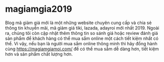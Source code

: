 # magiamgia2019
Blog mã giảm giá mới là một những website chuyên cung cấp và chia sẻ thông tin khuyến mãi, mã giảm giá tiki, lazada, adayroi mới nhất 2019. Ngoài ra, chúng tôi còn cập nhật thêm thông tin so sánh giá hoặc review đánh giá sản phẩm để khách hàng có thể mua sắm online một cách tiết kiệm nhất có thể. Vi vậy, nếu bạn là người mua sắm online thông minh thì hãy đồng hành cùng https://magiamgiamoi.com/ để có thể mua sắm dễ dàng hơn, tiết kiệm hơn và sản phẩm chất lượng hơn.

